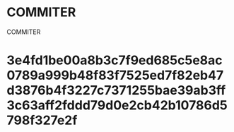 # COMMITER
COMMITER






# 3e4fd1be00a8b3c7f9ed685c5e8ac0789a999b48f83f7525ed7f82eb47d3876b4f3227c7371255bae39ab3ff3c63aff2fddd79d0e2cb42b10786d5798f327e2f
